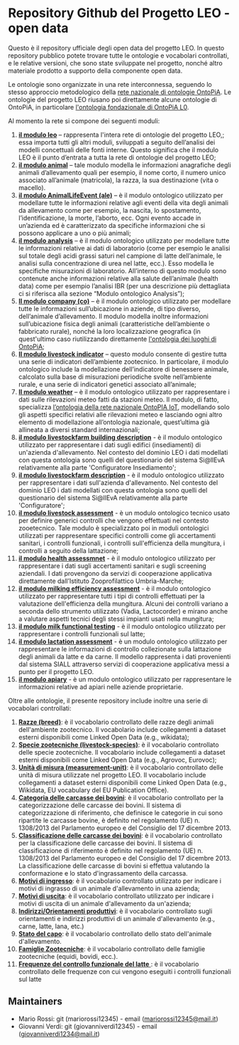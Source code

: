 # Repository Github del Progetto LEO - open data

Questo è il repository ufficiale degli open data del progetto LEO. In questo repository pubblico potete trovare tutte le ontologie e vocabolari controllati, e le relative versioni, che sono state sviluppate nel progetto, nonché altro materiale prodotto a supporto della componente open data.

Le ontologie sono organizzate in una rete interconnessa, seguendo lo stesso approccio metodologico della [rete nazionale di ontologie OntoPiA](ttps://github.com/italia/daf-ontologie-vocabolari-controllati). Le ontologie del progetto LEO riusano poi direttamente alcune ontologie di OntoPiA, in particolare [l'ontologia fondazionale di OntoPiA L0](https://github.com/italia/daf-ontologie-vocabolari-controllati/tree/master/Ontologie/l0/latest).

Al momento la rete si compone dei seguenti moduli:

1.	[**il modulo leo**](https://w3id.org/leo/onto/leo) – rappresenta l'intera rete di ontologie del progetto LEO,; essa importa tutti gli altri moduli, sviluppati a seguito dell’analisi dei modelli concettuali delle fonti interne. Questo significa che il modulo LEO è il punto d’entrata a tutta la rete di ontologie del progetto LEO;
2.	[**il modulo animal**](https://w3id.org/leo/onto/animal)  – tale modulo modella le informazioni anagrafiche degli animali d’allevamento quali per esempio, il nome corto, il numero unico associato all’animale (matricola), la razza, la sua destinazione (vita o macello).
3.	[**il modulo AnimalLifeEvent (ale)**](https://w3id.org/leo/onto/ale) – è il modulo ontologico utilizzato per modellare tutte le informazioni relative agli eventi della vita degli animali da allevamento come per esempio, la nascita, lo spostamento, l’identificazione, la morte, l’aborto, ecc. Ogni evento accade in un’azienda ed è caratterizzato da specifiche informazioni che si possono applicare a uno o più animali;
4.	[**il modulo analysis**](https://w3id.org/leo/onto/analysis)  –  è il modulo ontologico utilizzato per modellare tutte le informazioni relative ai dati di laboratorio (come per esempio le analisi sul totale degli acidi grassi saturi nel campione di latte dell’animale, le analisi sulla concentrazione di urea nel latte, ecc.). Esso modella le specifiche misurazioni di laboratorio. All’interno di questo modulo sono contenute anche informazioni relative alla salute dell’animale (health data) come per esempio l’analisi IBR (per una descrizione più dettagliata ci si riferisca alla sezione “Modulo ontologico Analysis”);
5.	[**Il modulo company (co)**](https://w3id.org/leo/onto/co) – è il modulo ontologico utilizzato per modellare tutte le informazioni sull’ubicazione in aziende, di tipo diverso, dell’animale d’allevamento. Il modulo modella inoltre informazioni sull’ubicazione fisica degli animali (caratteristiche dell’ambiente o fabbricato rurale), nonché la loro localizzazione geografica (in quest'ultimo caso riutilizzando direttamente [l'ontologia dei luoghi di OntoPiA](https://github.com/italia/daf-ontologie-vocabolari-controllati/tree/master/Ontologie/CLV/latest);
6.	[**Il modulo livestock indicator**](https://w3id.org/leo/onto/livestock-indicator) – questo modulo consente di gestire tutta una serie di indicatori dell’ambiente zootecnico. In particolare, il modulo ontologico include la modellazione dell’indicatore di benessere animale, calcolato sulla base di misurazioni periodiche svolte nell’ambiente rurale, e una serie di indicatori genetici associato all’animale;
7.	[**Il modulo weather**](https://w3id.org/leo/onto/weather) – è il modulo ontologico utilizzato per rappresentare i dati sulle rilevazioni meteo fatti da stazioni meteo. Il modulo, di fatto, specializza [l’ontologia della rete nazionale OntoPIA IoT](https://github.com/italia/daf-ontologie-vocabolari-controllati/tree/master/Ontologie/IoT/latest), modellando solo gli aspetti specifici relativi alle rilevazioni meteo e lasciando ogni altro elemento di modellazione all’ontologia nazionale, quest’ultima già allineata a diversi standard internazionali;
8. [**il modulo livestockfarm building description**](https://w3id.org/leo/onto/livestockfarm-building-description) - è il modulo ontologico utilizzato per rappresentare i dati sugli edifici (insediamenti) di un'azienda d'allevamento. Nel contesto del dominio LEO i dati modellati con questa ontologia sono quelli del questionario del sistema Si@llEvA relativamente alla parte 'Configuratore Insediamento';
9. [**il modulo livestockfarm description**](https://w3id.org/leo/onto/livestockfarm-description) - è il modulo ontologico utilizzato per rappresentare i dati sull'azienda d'allevamento. Nel contesto del dominio LEO i dati modellati con questa ontologia sono quelli del questionario del sistema Si@llEvA relativamente alla parte 'Configuratore';
10. [**il modulo livestock assessment**](https://w3id.org/leo/onto/livestock-assessment) - è un modulo ontologico tecnico usato per definire generici controlli che vengono effettuati nel contesto zooetecnico. Tale modulo è specializzato poi in moduli ontologici utilizzati per rappresentare specifici controlli come gli accertamenti sanitari, i controlli funzionali, i controlli sull'efficienza della mungitura, i controlli a seguito della lattazione;
11. [**il modulo health assessmnet**](https://w3id.org/leo/onto/health-assessment) - è il modulo ontologico utilizzato per rappresentare i dati sugli accertamenti sanitari e sugli screening aziendali. I dati provengono da servizi di cooperazione applicativa direttamente dall’Istituto Zooprofilattico Umbria-Marche;
12. [**il modulo milking efficiency assessment**](https://w3id.org/leo/onto/milking-efficiency-assessment) - è il modulo ontologico utilizzato per rappresentare tutti i tipi di controlli effettuati per la valutazione dell'efficienza della mungitura. Alcuni dei controlli variano a seconda dello strumento utilizzato (Vadia, Lactocorder) e mirano anche a valutare aspetti tecnici degli stessi impianti usati nella mungitura;
13. [**il modulo milk functional testing**](https://w3id.org/leo/onto/milk-functional-assessment) - è il modulo ontologico utilizzato per rappresentare i controlli funzionali sul latte;
14. [**il modulo lactation assessment**](https://w3id.org/leo/onto/lactation-assessment) - è un modulo ontologico utilizzato per rappresentare le informazioni di controllo collezionate sulla lattazione degli animali da latte e da carne. Il modello rappresenta i dati provenienti dal sistema SIALL attraverso servizi di cooperazione applicativa messi a punto per il progetto LEO.
15. [**il modulo apiary**](https://w3id.org/leo/onto/apiary) - è un modulo ontologico utilizzato per rappresentare le informazioni relative ad apiari nelle aziende proprietarie.


Oltre alle ontologie, il presente repository include inoltre una serie di vocabolari controllati:

1. [**Razze (breed)**](https://w3id.org/leo/controlled-vocabulary/breed): è il vocabolario controllato delle razze degli animali dell'ambiente zootecnico. Il vocabolario include collegamenti a dataset esterni disponibili come Linked Open Data (e.g., wikidata);
2. [**Specie zootecniche (livestock-species)**](https://w3id.org/leo/controlled-vocabulary/livestock-species): è il vocabolario controllato delle specie zootecniche. Il vocabolario include collegamenti a dataset esterni disponibili come Linked Open Data (e.g., Agrovoc, Eurovoc);
3. [**Unità di misura (measurement-unit)**](https://w3id.org/leo/controlled-vocabulary/measurement-unit): è il vocabolario controllato delle unità di misura utilizzate nel progetto LEO. Il vocabolario include collegamenti a dataset esterni disponibili come Linked Open Data (e.g., Wikidata, EU vocabulary del EU Publication Office).
4. [**Categoria delle carcasse dei bovini**](https://w3id.org/leo/controlled-vocabulary/bovine-carcass-category): è il vocabolario controllato per la categorizzazione delle carcasse dei bovini.  Il sistema di categorizzazione di riferimento, che definisce le categorie in cui sono ripartite le carcasse bovine, è definito nel regolamento (UE) n. 1308/2013 del Parlamento europeo e del Consiglio del 17 dicembre 2013.
5. [**Classificazione delle carcasse dei bovini**](https://w3id.org/leo/controlled-vocabulary/bovine-carcass-classification): è il vocabolario controllato per la classificazione delle carcasse dei bovini. Il sistema di classificazione di riferimento è definito nel regolamento (UE) n. 1308/2013 del Parlamento europeo e del Consiglio del 17 dicembre 2013. La classificazione delle carcasse di bovini si effettua valutando la conformazione e lo stato d'ingrassamento della carcassa.
6. [**Motivi di ingresso**](https://w3id.org/leo/controlled-vocabulary/entry-in-farm-reason): è il vocabolario controllato utilizzato per indicare i motivi di ingrasso di un animale d'allevamento in una azienda;
7. [**Motivi di uscita**](https://w3id.org/leo/controlled-vocabulary/exit-from-farm-reason): è il vocabolario controllato utilizzato per indicare i motivi di uscita di un animale d'allevamento da un'azienda;
8. [**Indirizzi/Orientamenti produttivi**](https://w3id.org/leo/controlled-vocabulary/production-type): è il vocabolario controllato sugli orientamenti e indirizzi produttivi di un animale d'allevamento (e.g., carne, latte, lana, etc.)
9. [**Stato del capo**](https://w3id.org/leo/controlled-vocabulary/farm-animal-status): è il vocabolario controllato dello stato dell'animale d'allevamento.
10. [**Famiglie Zootecniche**](https://w3id.org/leo/controlled-vocabulary/livestock-family): è il vocabolario controllato delle famiglie zootecniche (equidi, bovidi, ecc.).
11. [**Frequenze del controllo funzionale del latte** ](https://w3id.org/leo/controlled-vocabulary/milk-functional-testing-frequencies): è il vocabolario controllato delle frequenze con cui vengono eseguiti i controlli funzionali sul latte


## Maintainers
-	Mario Rossi: git (mariorossi12345) - email (mariorossi12345@mail.it)
-	Giovanni Verdi: git (giovanniverdi12345) - email (giovanniverdi1234@mail.it)
